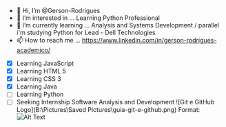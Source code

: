 - 👋 Hi, I’m @Gerson-Rodrigues
- 👀 I’m interested in ... Learning Python Professional
- 🌱 I’m currently learning ... Analysis and Systems Development / parallel i'm studying Python for Lead - Dell Technologies
- 📫 How to reach me ... https://www.linkedin.com/in/gerson-rodrigues-academico/
 - [x] Learning JavaScript
 - [x] Learning HTML 5
 - [x] Learning CSS 3 
 - [x] Learning Java
 - [ ] Learning Python
 - [ ] Seeking Internship Software Analysis and Development
![Git e GitHub Logo](B:\Pictures\Saved Pictures\guia-git-e-github.png)
Format: ![Alt Text](url)

<!---
Gerson-Rodrigues/Gerson-Rodrigues is a ✨ special ✨ repository because its `README.md` (this file) appears on your GitHub profile.
You can click the Preview link to take a look at your changes.
--->
